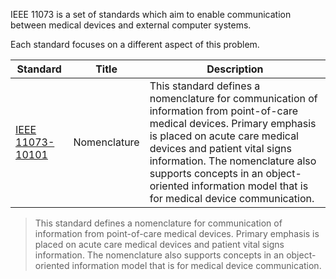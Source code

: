 IEEE 11073 is a set of standards which aim to enable communication between medical devices and external computer systems.

Each standard focuses on a different aspect of this problem.

| Standard | Title | Description |
| ---------- | ---- | ------------ |
| [IEEE 11073-10101](https://ieeexplore.ieee.org/document/8863790) |  Nomenclature | This standard defines a nomenclature for communication of information from point-of-care medical devices. Primary emphasis is placed on acute care medical devices and patient vital signs information. The nomenclature also supports concepts in an object-oriented information model that is for medical device communication.

> This standard defines a nomenclature for communication of information from point-of-care medical devices. Primary emphasis is placed on acute care medical devices and patient vital signs information. The nomenclature also supports concepts in an object-oriented information model that is for medical device communication.
